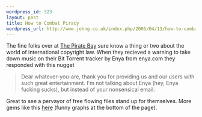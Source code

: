 ```yaml
--- 
wordpress_id: 323
layout: post
title: How to Combat Piracy
wordpress_url: http://www.johng.co.uk/index.php/2005/04/13/how-to-combat-piracy/
---
```

The fine folks over at <a href="http://www.thepiratebay.org/">The Pirate Bay</a> sure know a thing or two about the world of international copyright law. When they recieved a warning to take down music on their Bit Torrent tracker by Enya from enya.com they responded with this nugget

<blockquote>Dear whatever-you-are,
thank you for providing us and our users with such great entertainment. I'm not talking about Enya (hey, Enya fucking sucks), but instead of your nonsensical email.</blockquote>

Great to see a pervayor of free flowing files stand up for themselves. More gems like this <a href="http://static.thepiratebay.org/legal/">here</a> (funny graphs at the bottom of the page).
